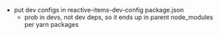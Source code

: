 * put dev configs in reactive-items-dev-config package.json
  - prob in devs, not dev deps, so it ends up in parent node_modules per yarn packages